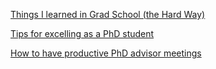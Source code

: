[Things I learned in Grad School (the Hard Way)](/pdf/Things_I_learned_in_Grad_School.pdf)

[Tips for excelling as a PhD student](/pdf/PhdTips.pdf)

[How to have productive PhD advisor meetings](/pdf/Meetings.pdf)
